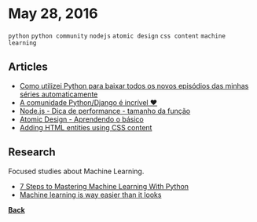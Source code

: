 # May 28, 2016

`python` `python community` `nodejs` `atomic design` `css content` `machine learning`

## Articles

- [Como utilizei Python para baixar todos os novos episódios das minhas séries automaticamente](http://www.nanoshots.com.br/2016/05/como-utilizei-python-para-baixar-todos.html)
- [A comunidade Python/Django é incrível ❤](https://medium.com/@ktianakamura/a-comunidade-python-django-%C3%A9-incr%C3%ADvel-1d95d0495db9#.hdjv50vlc)
- [Node.js - Dica de performance - tamanho da função](http://nomadev.com.br/node-js-dica-de-performance-tamanho-da-fun%C3%A7%C3%A3o/)
- [Atomic Design - Aprendendo o básico](http://nomadev.com.br/atomic-design-aprendendo-o-b%C3%A1sico/)
- [Adding HTML entities using CSS content](http://stackoverflow.com/questions/190396/adding-html-entities-using-css-content)

## Research

Focused studies about Machine Learning.

- [7 Steps to Mastering Machine Learning With Python](http://www.kdnuggets.com/2015/11/seven-steps-machine-learning-python.html)
- [Machine learning is way easier than it looks](https://blog.intercom.io/machine-learning-way-easier-than-it-looks/)


[__Back__](../README.md#may)
